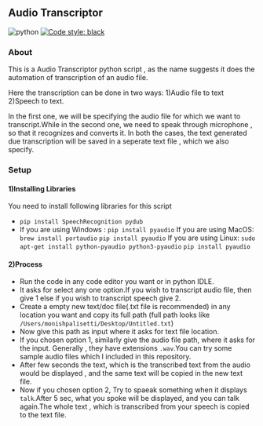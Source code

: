 ## Audio Transcriptor

![python](https://img.shields.io/badge/language-Python-orange?style=for-the-badge)
[![Code style: black](https://img.shields.io/badge/code%20style-black-000000.svg?style=plasitc)](https://github.com/psf/black)

### About

This is a Audio Transcriptor python script , as the name suggests it does the automation of transcription of an audio file.

Here the transcription can be done in two ways:
1)Audio file to text 
2)Speech to text.

In the first one, we will be specifying the audio file for which we want to transcript.While in the second one, we need to speak through microphone , so that it recognizes and converts it. In both the cases, the text generated due transcription will be saved in a seperate text file , which we also specify.

### Setup

#### 1)Installing Libraries
You need to install following libraries for this script
* `pip install SpeechRecognition pydub`
* If you are using Windows :
    `pip install pyaudio`
  If you are using MacOS:
    `brew install portaudio`
    `pip install pyaudio`
  If you are using Linux:
    `sudo apt-get install python-pyaudio python3-pyaudio`
    `pip install pyaudio`

#### 2)Process
* Run the code in any code editor you want or in python IDLE.
* It asks for select any one option.If you wish to transcript audio file, then give 1 else if you wish to transcript speech give 2.
* Create a empty new text/doc file(.txt file is recommended) in any location you want and copy its full path (full path looks like `/Users/monishpalisetti/Desktop/Untitled.txt`)
* Now give this path as input where it asks for text file location.
* If you chosen option 1, similarly give the audio file path, where it asks for the input. Generally , they have extensions `.wav`.You can try some sample audio files which I included in this repository.
* After few seconds the text, which is the transcribed text from the audio  would be displayed , and the same text will be copied in the new text file.
* Now if you chosen option 2, Try to spaeak something when it displays `talk`.After 5 sec, what you spoke will be displayed, and you can talk again.The whole text , which is transcribed from your speech is copied to the text file.
